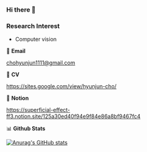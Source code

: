 ### Hi there 👋

### Research Interest

- Computer vision


📧 **Email**

chohyunjun1111@gmail.com

📧 **CV**

https://sites.google.com/view/hyunjun-cho/

📧 **Notion**

https://superficial-effect-ff3.notion.site/125a30ed40f94e9f84e86a8bf9467fc4

📊 **Github Stats**

[![Anurag's GitHub stats](https://github-readme-stats.vercel.app/api?username=chohj1111)](https://github.com/anuraghazra/github-readme-stats)


